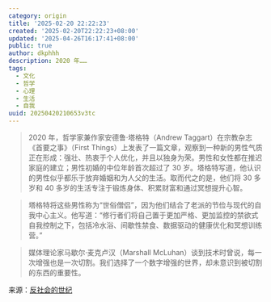 ```yaml
---
category: origin
title: '2025-02-20 22:22:23'
created: '2025-02-20T22:22:23+08:00'
updated: '2025-04-26T16:17:41+08:00'
public: true
author: dkphhh
description: 2020 年……
tags:
  - 文化
  - 哲学
  - 心理
  - 生活
  - 自我
uuid: 20250420210653v3tc
---
```


> 2020 年，哲学家兼作家安德鲁·塔格特（Andrew Taggart）在宗教杂志《首要之事》（First Things）上发表了一篇文章，观察到一种新的男性气质正在形成：强壮、热衷于个人优化，并且以独身为荣。男性和女性都在推迟家庭的建立；男性初婚的中位年龄首次超过了 30 岁。塔格特写道，他认识的男性似乎都乐于放弃婚姻和为人父的生活。取而代之的是，他们将 30 多岁和 40 多岁的生活专注于锻炼身体、积累财富和通过冥想提升心智。

> 塔格特将这些男性称为“世俗僧侣”，因为他们结合了老派的节俭与现代的自我中心主义。他写道：“修行者们将自己置于更加严格、更加监控的禁欲式自我控制之下，包括冷水浴、间歇性禁食、数据驱动的健康优化和冥想训练营。”

> 媒体理论家马歇尔·麦克卢汉（Marshall McLuhan）谈到技术时曾说，每一次增强也是一次切割。我们选择了一个数字增强的世界，却未意识到被切割的东西的重要性。

来源：[反社会的世纪](https://mp.weixin.qq.com/s/_6tOXkHsX0TCj9ZZPkhI2g)
